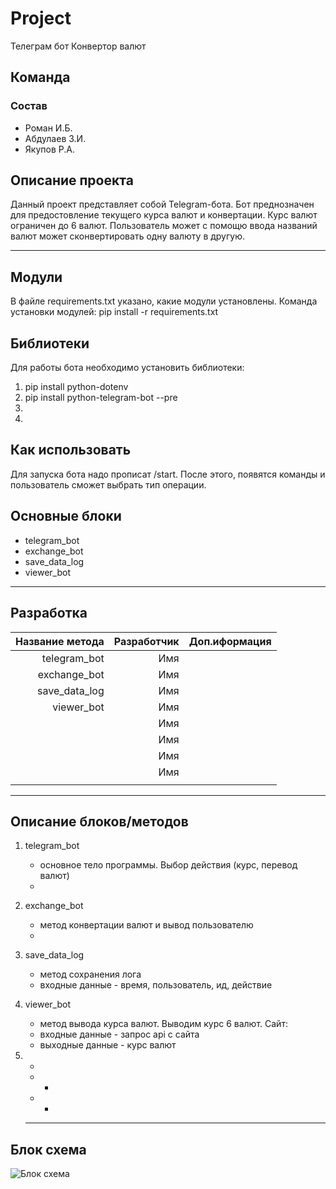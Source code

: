 # Project

Телеграм бот Конвертор валют

## Команда

### Состав

* Роман И.Б.
* Абдулаев З.И.
* Якупов Р.А.

## Описание проекта

Данный проект представляет собой Telegram-бота. Бот преднозначен для предостовление текущего курса валют 
и конвертации. Курс валют ограничен до 6 валют. Пользователь может с помощю ввода названий валют может сконвертировать одну валюту в другую.
***

## Модули

В файле requirements.txt указано, какие модули установлены.
Команда установки модулей:
pip install -r requirements.txt

## Библиотеки

Для работы бота необходимо установить библиотеки:
1. pip install python-dotenv
2. pip install python-telegram-bot --pre
3. 
4. 

## Как использовать

Для запуска бота надо прописат /start. После этого, появятся команды и пользователь сможет выбрать тип операции.

## Основные блоки

* telegram_bot
* exchange_bot
* save_data_log
* viewer_bot


***

## Разработка

|       Название метода |Разработчик|Доп.иформация  |
|----------------------:|----------:|--------------:|
|          telegram_bot |Имя        |               |
|          exchange_bot |Имя        |               |
|         save_data_log |Имя        |               |
|            viewer_bot |Имя        |               |
|                       |Имя        |               |
|                       |Имя        |               |
|                       |Имя        |               |
|                       |Имя        |               |
||||

***

## Описание блоков/методов

1. telegram_bot
    * основное тело программы. Выбор действия (курс, перевод валют)   
    * 
2.  exchange_bot
    *  метод конвертации валют и вывод пользователю    
    * 
3. save_data_log
    * метод сохранения лога
    * входные данные - время, пользователь, ид, действие
4. viewer_bot
    * метод вывода курса валют. Выводим курс 6 валют.
    Сайт:    
    * входные данные - запрос api с сайта
    * выходные данные - курс валют
5. -
    * -
    * -
     
    ***

## Блок схема

![Блок схема]()
